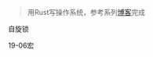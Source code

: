 > 用Rust写操作系统，参考系列[博客](https://os.phil-opp.com/zh-CN/freestanding-rust-binary/#jian-jie)完成





自旋锁

19-06宏